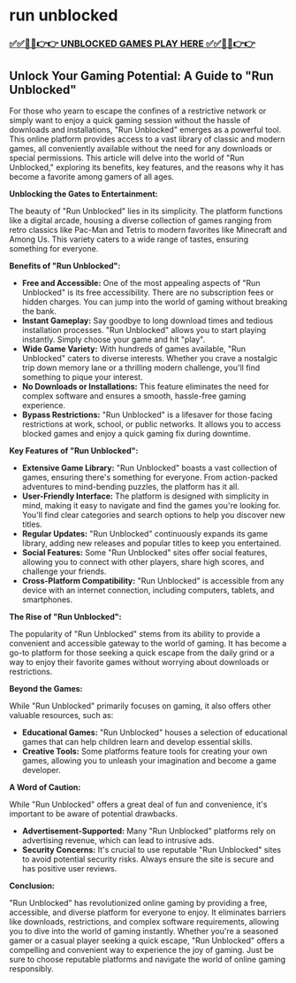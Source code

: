 # run unblocked

### [✅✅🔴🔴👉👉 UNBLOCKED GAMES PLAY HERE ✅✅🔴🔴👉👉](https://topstoryindia.com)

##  Unlock Your Gaming Potential: A Guide to "Run Unblocked" 

For those who yearn to escape the confines of a restrictive network or simply want to enjoy a quick gaming session without the hassle of downloads and installations, "Run Unblocked" emerges as a powerful tool. This online platform provides access to a vast library of classic and modern games, all conveniently available without the need for any downloads or special permissions. This article will delve into the world of "Run Unblocked," exploring its benefits, key features, and the reasons why it has become a favorite among gamers of all ages. 

**Unblocking the Gates to Entertainment:**

The beauty of "Run Unblocked" lies in its simplicity. The platform functions like a digital arcade, housing a diverse collection of games ranging from retro classics like Pac-Man and Tetris to modern favorites like Minecraft and Among Us.  This variety caters to a wide range of tastes, ensuring something for everyone.  

**Benefits of "Run Unblocked":**

* **Free and Accessible:**  One of the most appealing aspects of "Run Unblocked" is its free accessibility. There are no subscription fees or hidden charges. You can jump into the world of gaming without breaking the bank.
* **Instant Gameplay:**  Say goodbye to long download times and tedious installation processes. "Run Unblocked" allows you to start playing instantly. Simply choose your game and hit "play".
* **Wide Game Variety:**  With hundreds of games available, "Run Unblocked" caters to diverse interests. Whether you crave a nostalgic trip down memory lane or a thrilling modern challenge, you'll find something to pique your interest.
* **No Downloads or Installations:** This feature eliminates the need for complex software and ensures a smooth, hassle-free gaming experience. 
* **Bypass Restrictions:**  "Run Unblocked" is a lifesaver for those facing restrictions at work, school, or public networks. It allows you to access blocked games and enjoy a quick gaming fix during downtime.

**Key Features of "Run Unblocked":**

* **Extensive Game Library:** "Run Unblocked" boasts a vast collection of games, ensuring there's something for everyone.  From action-packed adventures to mind-bending puzzles, the platform has it all. 
* **User-Friendly Interface:** The platform is designed with simplicity in mind, making it easy to navigate and find the games you're looking for.  You'll find clear categories and search options to help you discover new titles.
* **Regular Updates:**  "Run Unblocked" continuously expands its game library, adding new releases and popular titles to keep you entertained.
* **Social Features:**  Some "Run Unblocked" sites offer social features, allowing you to connect with other players, share high scores, and challenge your friends.
* **Cross-Platform Compatibility:**  "Run Unblocked" is accessible from any device with an internet connection, including computers, tablets, and smartphones.  

**The Rise of "Run Unblocked":**

The popularity of "Run Unblocked" stems from its ability to provide a convenient and accessible gateway to the world of gaming. It has become a go-to platform for those seeking a quick escape from the daily grind or a way to enjoy their favorite games without worrying about downloads or restrictions.

**Beyond the Games:**

While "Run Unblocked" primarily focuses on gaming, it also offers other valuable resources, such as:

* **Educational Games:** "Run Unblocked" houses a selection of educational games that can help children learn and develop essential skills.
* **Creative Tools:**  Some platforms feature tools for creating your own games, allowing you to unleash your imagination and become a game developer.

**A Word of Caution:**

While "Run Unblocked" offers a great deal of fun and convenience, it's important to be aware of potential drawbacks.

* **Advertisement-Supported:**  Many "Run Unblocked" platforms rely on advertising revenue, which can lead to intrusive ads.
* **Security Concerns:**  It's crucial to use reputable "Run Unblocked" sites to avoid potential security risks. Always ensure the site is secure and has positive user reviews.

**Conclusion:**

"Run Unblocked" has revolutionized online gaming by providing a free, accessible, and diverse platform for everyone to enjoy. It eliminates barriers like downloads, restrictions, and complex software requirements, allowing you to dive into the world of gaming instantly. Whether you're a seasoned gamer or a casual player seeking a quick escape, "Run Unblocked" offers a compelling and convenient way to experience the joy of gaming. Just be sure to choose reputable platforms and navigate the world of online gaming responsibly. 
